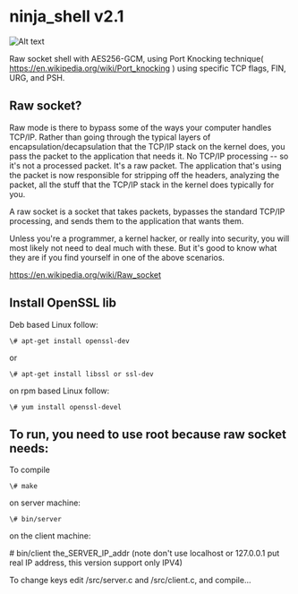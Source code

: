 ninja_shell v2.1
==================

![Alt text](https://github.com/CoolerVoid/ninja_shell/blob/master/docs/img/giphy.gif?raw=true)

Raw socket shell with AES256-GCM, using Port Knocking technique( https://en.wikipedia.org/wiki/Port_knocking )
using specific TCP flags, FIN, URG, and PSH.



## Raw socket?

 Raw mode is there to bypass some of the ways your computer handles TCP/IP. Rather than going through the typical layers of encapsulation/decapsulation that the TCP/IP stack on the kernel does, you pass the packet to the application that needs it. No TCP/IP processing -- so it's not a processed packet. It's a raw packet. The application that's using the packet is now responsible for stripping off the headers, analyzing the packet, all the stuff that the TCP/IP stack in the kernel does typically for you.

A raw socket is a socket that takes packets, bypasses the standard TCP/IP processing, and sends them to the application that wants them.

Unless you're a programmer, a kernel hacker, or really into security, you will most likely not need to deal much with these. But it's good to know what they are if you find yourself in one of the above scenarios. 

https://en.wikipedia.org/wiki/Raw_socket


## Install OpenSSL lib

Deb based Linux follow:
```
\# apt-get install openssl-dev
```
or
```
\# apt-get install libssl or ssl-dev
```

on rpm based Linux follow:
```
\# yum install openssl-devel
```

## To run, you need to use root because raw socket needs:

To compile
```
\# make
```
on server machine:
```
\# bin/server
```
on the client machine:

\# bin/client the_SERVER_IP_addr (note  don't use  localhost  or 127.0.0.1 put real IP address, this version support only IPV4)

To change keys edit /src/server.c and /src/client.c, and compile...



